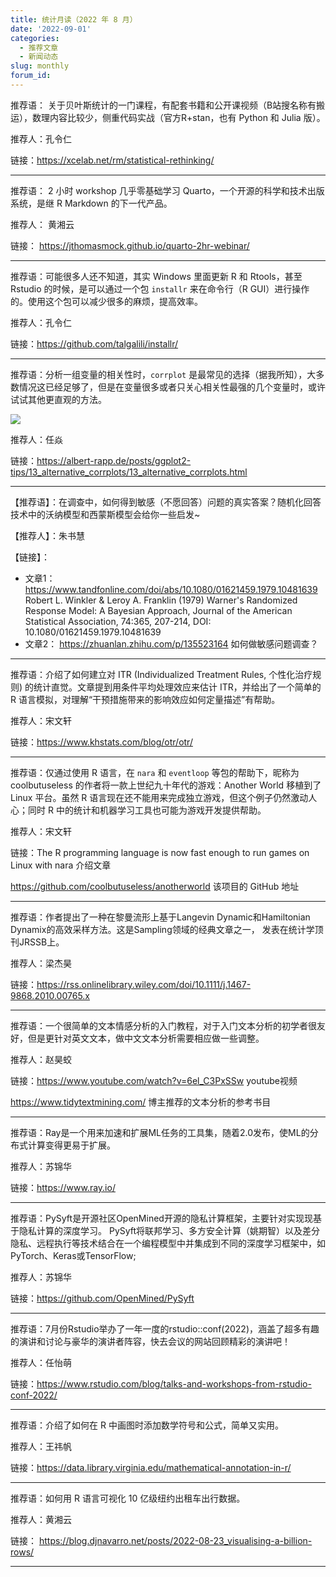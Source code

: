 ```yaml
---
title: 统计月读（2022 年 8 月）
date: '2022-09-01'
categories:
  - 推荐文章
  - 新闻动态
slug: monthly
forum_id: 
---
```


推荐语： 关于贝叶斯统计的一门课程，有配套书籍和公开课视频（B站搜名称有搬运），数理内容比较少，侧重代码实战（官方R+stan，也有 Python 和 Julia 版）。

推荐人：孔令仁

链接：https://xcelab.net/rm/statistical-rethinking/

---

推荐语： 2 小时 workshop 几乎零基础学习 Quarto，一个开源的科学和技术出版系统，是继 R Markdown 的下一代产品。

推荐人： 黄湘云

链接： https://jthomasmock.github.io/quarto-2hr-webinar/

---

推荐语：可能很多人还不知道，其实 Windows 里面更新 R 和 Rtools，甚至 Rstudio 的时候，是可以通过一个包 `installr` 来在命令行（R GUI）进行操作的。使用这个包可以减少很多的麻烦，提高效率。

推荐人：孔令仁

链接：https://github.com/talgalili/installr/

---

推荐语：分析一组变量的相关性时，`corrplot` 是最常见的选择（据我所知），大多数情况这已经足够了，但是在变量很多或者只关心相关性最强的几个变量时，或许试试其他更直观的方法。

![](https://camo.githubusercontent.com/c586abc56d906acabfc57ec1f89faff5adcac111b0d5f498331474f386d350ea/68747470733a2f2f616c626572742d726170702e64652f706f7374732f6767706c6f74322d746970732f31335f616c7465726e61746976655f636f7272706c6f74732f31335f616c7465726e61746976655f636f7272706c6f74735f66696c65732f6669677572652d68746d6c2f756e6e616d65642d6368756e6b2d31302d312e706e67)

推荐人：任焱

链接：https://albert-rapp.de/posts/ggplot2-tips/13_alternative_corrplots/13_alternative_corrplots.html

---

【推荐语】：在调查中，如何得到敏感（不愿回答）问题的真实答案？随机化回答技术中的沃纳模型和西蒙斯模型会给你一些启发~

【推荐人】：朱书慧

【链接】：
- 文章1：
https://www.tandfonline.com/doi/abs/10.1080/01621459.1979.10481639
Robert L. Winkler & Leroy A. Franklin (1979) Warner's Randomized Response Model: A Bayesian Approach, Journal of the American Statistical Association, 74:365, 207-214,
DOI: 10.1080/01621459.1979.10481639
- 文章2：
https://zhuanlan.zhihu.com/p/135523164
如何做敏感问题调查？

---

推荐语：介绍了如何建立对 ITR (Individualized Treatment Rules, 个性化治疗规则) 的统计直觉。文章提到用条件平均处理效应来估计 ITR，并给出了一个简单的 R 语言模拟，对理解“干预措施带来的影响效应如何定量描述”有帮助。

推荐人：宋文轩

链接：https://www.khstats.com/blog/otr/otr/

---

推荐语：仅通过使用 R 语言，在 `nara` 和 `eventloop` 等包的帮助下，昵称为 coolbutuseless 的作者将一款上世纪九十年代的游戏：Another World 移植到了 Linux 平台。虽然 R 语言现在还不能用来完成独立游戏，但这个例子仍然激动人心；同时 R 中的统计和机器学习工具也可能为游戏开发提供帮助。

推荐人：宋文轩

链接：The R programming language is now fast enough to run games on Linux with nara 介绍文章

https://github.com/coolbutuseless/anotherworld 该项目的 GitHub 地址

---

推荐语：作者提出了一种在黎曼流形上基于Langevin Dynamic和Hamiltonian Dynamix的高效采样方法。这是Sampling领域的经典文章之一， 发表在统计学顶刊JRSSB上。

推荐人：梁杰昊

链接：https://rss.onlinelibrary.wiley.com/doi/10.1111/j.1467-9868.2010.00765.x

---

推荐语：一个很简单的文本情感分析的入门教程，对于入门文本分析的初学者很友好，但是更针对英文文本，做中文文本分析需要相应做一些调整。

推荐人：赵昊蛟

链接：https://www.youtube.com/watch?v=6el_C3PxSSw youtube视频

https://www.tidytextmining.com/ 博主推荐的文本分析的参考书目

---

推荐语：Ray是一个用来加速和扩展ML任务的工具集，随着2.0发布，使ML的分布式计算变得更易于扩展。

推荐人：苏锦华

链接：https://www.ray.io/

---

推荐语：PySyft是开源社区OpenMined开源的隐私计算框架，主要针对实现现基于隐私计算的深度学习。 PySyft将联邦学习、多方安全计算（姚期智）以及差分隐私、远程执行等技术结合在一个编程模型中并集成到不同的深度学习框架中，如PyTorch、Keras或TensorFlow;

推荐人：苏锦华

链接：https://github.com/OpenMined/PySyft

---

推荐语：7月份Rstudio举办了一年一度的rstudio::conf(2022)，涵盖了超多有趣的演讲和讨论与豪华的演讲者阵容，快去会议的网站回顾精彩的演讲吧！

推荐人：任怡萌

链接：https://www.rstudio.com/blog/talks-and-workshops-from-rstudio-conf-2022/

---

推荐语：介绍了如何在 R 中画图时添加数学符号和公式，简单又实用。

推荐人：王祎帆

链接：https://data.library.virginia.edu/mathematical-annotation-in-r/

---

推荐语：如何用 R 语言可视化 10 亿级纽约出租车出行数据。

推荐人：黄湘云

链接： https://blog.djnavarro.net/posts/2022-08-23_visualising-a-billion-rows/

---